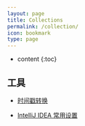 ```yaml
---
layout: page
title: Collections
permalink: /collection/
icon: bookmark
type: page
---
```


* content
{:toc}
## 工具

- [时间戳转换](https://tool.lu/timestamp/)

- [IntelliJ IDEA 常用设置](http://www.phperz.com/article/15/0923/159043.html)


